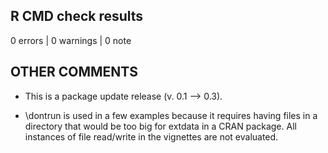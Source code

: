 ## R CMD check results

0 errors | 0 warnings | 0 note

## OTHER COMMENTS

* This is a package update release (v. 0.1 --> 0.3).

* \dontrun is used in a few examples because it requires having files in a directory that would be too big for extdata in a CRAN package. All instances of file read/write in the vignettes are not evaluated.


